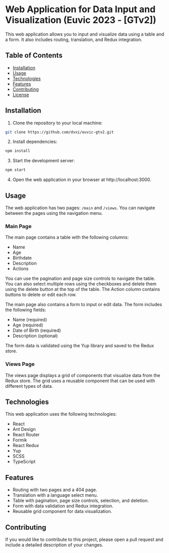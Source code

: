 # Web Application for Data Input and Visualization (Euvic 2023 - [GTv2])

This web application allows you to input and visualize data using a table and a form. It also includes routing, translation, and Redux integration.

## Table of Contents

- [Installation](#installation)
- [Usage](#usage)
- [Technologies](#technologies)
- [Features](#features)
- [Contributing](#contributing)
- [License](#license)

## Installation

1. Clone the repository to your local machine:

```bash
git clone https://github.com/dvxi/euvic-gtv2.git
```

2. Install dependencies:

```bash
npm install
```

3. Start the development server:

```bash
npm start
```

4. Open the web application in your browser at http://localhost:3000.

## Usage

The web application has two pages: `/main` and `/views`. You can navigate between the pages using the navigation menu.

### Main Page

The main page contains a table with the following columns:

- Name
- Age
- Birthdate
- Description
- Actions

You can use the pagination and page size controls to navigate the table. You can also select multiple rows using the checkboxes and delete them using the delete button at the top of the table. The Action column contains buttons to delete or edit each row.

The main page also contains a form to input or edit data. The form includes the following fields:

- Name (required)
- Age (required)
- Date of Birth (required)
- Description (optional)

The form data is validated using the Yup library and saved to the Redux store.

### Views Page

The views page displays a grid of components that visualize data from the Redux store. The grid uses a reusable component that can be used with different types of data.

## Technologies

This web application uses the following technologies:

- React
- Ant Design
- React Router
- Formik
- React Redux
- Yup
- SCSS
- TypeScript

## Features

- Routing with two pages and a 404 page.
- Translation with a language select menu.
- Table with pagination, page size controls, selection, and deletion.
- Form with data validation and Redux integration.
- Reusable grid component for data visualization.

## Contributing

If you would like to contribute to this project, please open a pull request and include a detailed description of your changes.
